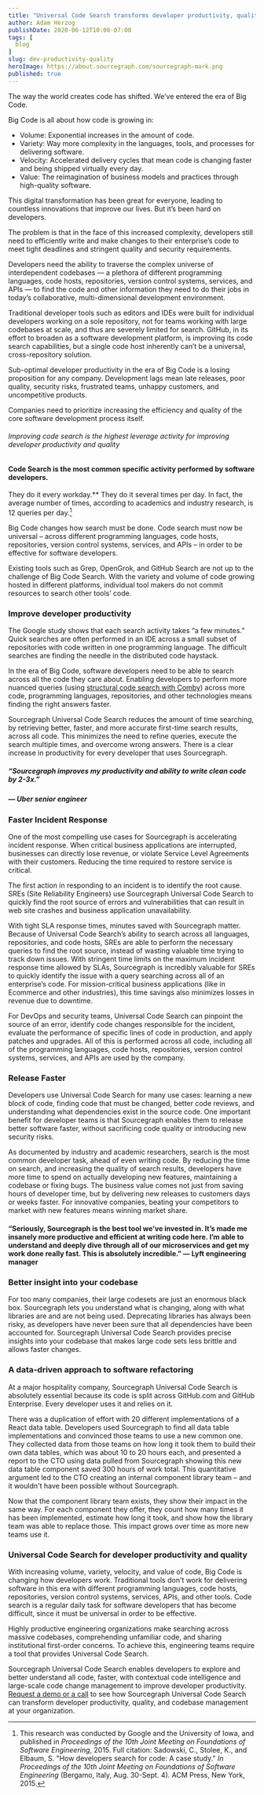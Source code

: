 ```yaml
---
title: "Universal Code Search transforms developer productivity, quality, and codebase management"
author: Adam Herzog
publishDate: 2020-06-12T10:00-07:00
tags: [
  blog
]
slug: dev-productivity-quality
heroImage: https://about.sourcegraph.com/sourcegraph-mark.png
published: true
---
```


The way the world creates code has shifted. We’ve entered the era of Big Code.

Big Code is all about how code is growing in:
- Volume: Exponential increases in the amount of code.
- Variety: Way more complexity in the languages, tools, and processes for delivering software.
- Velocity: Accelerated delivery cycles that mean code is changing faster and being shipped virtually every day.
- Value: The reimagination of business models and practices through high-quality software.

This digital transformation has been great for everyone, leading to countless innovations that improve our lives. But it’s been hard on developers.

The problem is that in the face of this increased complexity, developers still need to efficiently write and make changes to their enterprise’s code to meet tight deadlines and stringent quality and security requirements.

Developers need the ability to traverse the complex universe of interdependent codebases — a plethora of different programming languages, code hosts, repositories, version control systems, services, and APIs — to find the code and other information they need to do their jobs in today’s collaborative, multi-dimensional development environment.

Traditional developer tools such as editors and IDEs were built for individual developers working on a sole repository, not for teams working with large codebases at scale, and thus are severely limited for search. GitHub, in its effort to broaden as a software development platform, is improving its code search capabilities, but a single code host inherently can’t be a universal, cross-repository solution.

Sub-optimal developer productivity in the era of Big Code is a losing proposition for any company. Development lags mean late releases, poor quality, security risks, frustrated teams, unhappy customers, and uncompetitive products.

Companies need to prioritize increasing the efficiency and quality of the core software development process itself.

###### Improving code search is the highest leverage activity for improving developer productivity and quality

#### Code Search is the most common specific activity performed by software developers.

They do it every workday.** They do it several times per day. In fact, the average number of times, according to academics and industry research, is 12 queries per day.[^1] 

Big Code changes how search must be done. Code search must now be universal – across different programming languages, code hosts, repositories, version control systems, services, and APIs – in order to be effective for software developers. 

Existing tools such as Grep, OpenGrok, and GitHub Search are not up to the challenge of Big Code Search. With the variety and volume of code growing hosted in different platforms, individual tool makers do not commit resources to search other tools’ code.

### Improve developer productivity

The Google study shows that each search activity takes “a few minutes.” Quick searches are often performed in an IDE across a small subset of repositories with code written in one programming language. The difficult searches are finding the needle in the distributed code haystack. 

In the era of Big Code, software developers need to be able to search across all the code they care about. Enabling developers to perform more nuanced queries (using [structural code search with Comby](https://about.sourcegraph.com/blog/going-beyond-regular-expressions-with-structural-code-search)) across more code, programming languages, repositories, and other technologies means finding the right answers faster.

Sourcegraph Universal Code Search reduces the amount of time searching, by retrieving better, faster, and more accurate first-time search results, across all code. This minimizes the need to refine queries, execute the search multiple times, and overcome wrong answers. There is a clear increase in productivity for every developer that uses Sourcegraph.

##### “Sourcegraph improves my productivity and ability to write clean code by 2-3x.”
##### — Uber senior engineer


### Faster Incident Response

One of the most compelling use cases for Sourcegraph is accelerating incident response. When critical business applications are interrupted, businesses can directly lose revenue, or violate Service Level Agreements with their customers. Reducing the time required to restore service is critical.

The first action in responding to an incident is to identify the root cause. SREs (Site Reliability Engineers) use Sourcegraph Universal Code Search to quickly find the root source of errors and vulnerabilities that can result in web site crashes and business application unavailability.

With tight SLA response times, minutes saved with Sourcegraph matter. Because of Universal Code Search’s ability to search across all languages, repositories, and code hosts, SREs are able to perform the necessary queries to find the root source, instead of wasting valuable time trying to track down issues. With stringent time limits on the maximum incident response time allowed by SLAs, Sourcegraph is incredibly valuable for SREs to quickly identify the issue with a query searching across all of an enterprise’s code. For mission-critical business applications (like in Ecommerce and other industries), this time savings also minimizes losses in revenue due to downtime.

For DevOps and security teams, Universal Code Search can pinpoint the source of an error, identify code changes responsible for the incident, evaluate the performance of specific lines of code in production, and apply patches and upgrades. All of this is performed across all code, including all of the programming languages, code hosts, repositories, version control systems, services, and APIs are used by the company.

### Release Faster

Developers use Universal Code Search for many use cases: learning a new block of code, finding code that must be changed, better code reviews, and understanding what dependencies exist in the source code. One important benefit for developer teams is that Sourcegraph enables them to release better software faster, without sacrificing code quality or introducing new security risks.

As documented by industry and academic researchers, search is the most common developer task, ahead of even writing code. By reducing the time on search, and increasing the quality of search results, developers have more time to spend on actually developing new features, maintaining a codebase or fixing bugs. The business value comes not just from saving hours of developer time, but by delivering new releases to customers days or weeks faster. For innovative companies, beating your competitors to market with new features means winning market share.

#### “Seriously, Sourcegraph is the best tool we’ve invested in. It’s made me insanely more productive and efficient at writing code here. I’m able to understand and deeply dive through all of our microservices and get my work done really fast. This is absolutely incredible.” — Lyft engineering manager

### Better insight into your codebase

For too many companies, their large codesets are just an enormous black box. Sourcegraph lets you understand what is changing, along with what libraries are and are not being used. Deprecating libraries has always been risky, as developers have never been sure that all dependencies have been accounted for. Sourcegraph Universal Code Search provides precise insights into your codebase that makes large code sets less brittle and allows faster changes.

### A data-driven approach to software refactoring

At a major hospitality company, Sourcegraph Universal Code Search is absolutely essential because its code is split across GitHub.com and GitHub Enterprise. Every developer uses it and relies on it.

There was a duplication of effort with 20 different implementations of a React data table. Developers used Sourcegraph to find all data table implementations and convinced those teams to use a new common one. They collected data from those teams on how long it took them to build their own data tables, which was about 10 to 20 hours each, and presented a report to the CTO using data pulled from Sourcegraph showing this new data table component saved 300 hours of work total. This quantitative argument led to the CTO creating an internal component library team – and it wouldn't have been possible without Sourcegraph.

Now that the component library team exists, they show their impact in the same way. For each component they offer, they count how many times it has been implemented, estimate how long it took, and show how the library team was able to replace those. This impact grows over time as more new teams use it.

### Universal Code Search for developer productivity and quality

With increasing volume, variety, velocity, and value of code, Big Code is changing how developers work. Traditional tools don't work for delivering software in this era with different programming languages, code hosts, repositories, version control systems, services, APIs, and other tools. Code search is a regular daily task for software developers that has become difficult, since it must be universal in order to be effective.

Highly productive engineering organizations make searching across massive codebases, comprehending unfamiliar code, and sharing institutional first-order concerns. To achieve this, engineering teams require a tool that provides Universal Code Search.

Sourcegraph Universal Code Search enables developers to explore and better understand all code, faster, with contextual code intelligence and large-scale code change management to improve developer productivity. [Request a demo or a call](https://about.sourcegraph.com/contact/request-demo/) to see how Sourcegraph Universal Code Search can transform developer productivity, quality, and codebase management at your organization. 

[^1]: This research was conducted by Google and the University of Iowa, and published in *Proceedings of the 10th Joint Meeting on Foundations of Software Engineering*, 2015. Full citation: Sadowski, C., Stolee, K., and Elbaum, S. "How developers search for code: A case study." *In Proceedings of the 10th Joint Meeting on Foundations of Software Engineering* (Bergamo, Italy, Aug. 30-Sept. 4). ACM Press, New York, 2015.
